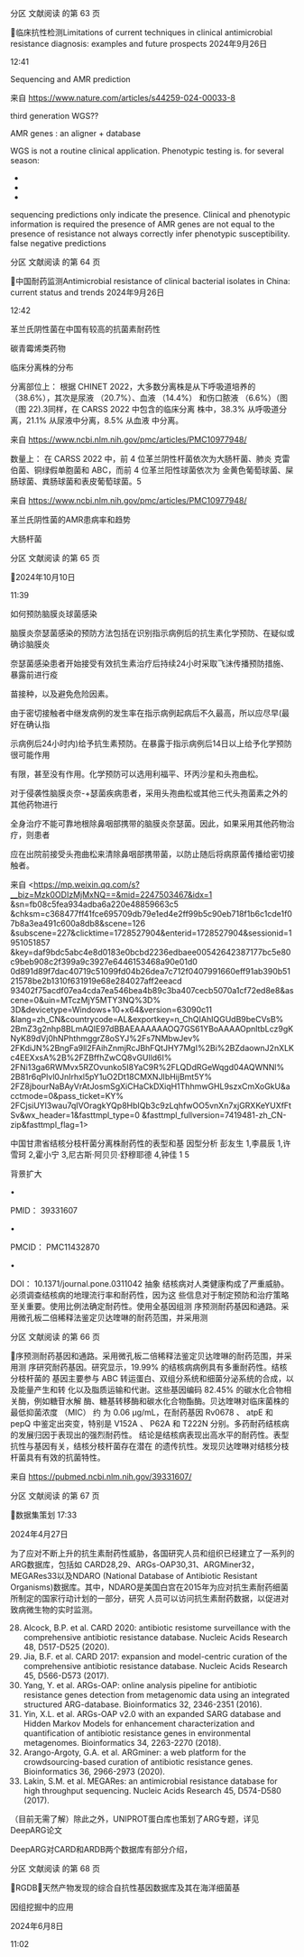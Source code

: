 分区 文献阅读 的第 63 页

临床抗性检测Limitations of current techniques in clinical
antimicrobial resistance diagnosis: examples and future
prospects
2024年9月26日

12:41

Sequencing and AMR prediction

来自 <https://www.nature.com/articles/s44259-024-00033-8>

third generation WGS??

AMR genes : an aligner + database

WGS is not a routine clinical application. Phenotypic testing is.
for several season:

-

-
-

sequencing predictions only indicate the presence. Clinical and phenotypic
information is required
the presence of AMR genes are not equal to the presence of resistance
not always correctly infer phenotypic susceptibility. false negative predictions

分区 文献阅读 的第 64 页

中国耐药监测Antimicrobial resistance of clinical bacterial
isolates in China: current status and trends
2024年9月26日

12:42

革兰氏阴性菌在中国有较高的抗菌素耐药性

碳青霉烯类药物

临床分离株的分布

分离部位上：
根据 CHINET 2022，大多数分离株是从下呼吸道培养的
（38.6%），其次是尿液 （20.7%）、血液 （14.4%） 和伤口脓液
（6.6%）（图（图 22).3同样，在 CARSS 2022 中包含的临床分离
株中，38.3% 从呼吸道分离，21.1% 从尿液中分离，8.5% 从血液
中分离。

来自 <https://www.ncbi.nlm.nih.gov/pmc/articles/PMC10977948/>

数量上：
在 CARSS 2022 中，前 4 位革兰阴性杆菌依次为大肠杆菌、肺炎
克雷伯菌、铜绿假单胞菌和 ABC，而前 4 位革兰阳性球菌依次为
金黄色葡萄球菌、屎肠球菌、粪肠球菌和表皮葡萄球菌。5

来自 <https://www.ncbi.nlm.nih.gov/pmc/articles/PMC10977948/>

革兰氏阴性菌的AMR患病率和趋势

大肠杆菌

分区 文献阅读 的第 65 页

2024年10月10日

11:39

如何预防脑膜炎球菌感染

脑膜炎奈瑟菌感染的预防方法包括在识别指示病例后的抗生素化学预防、在疑似或确诊脑膜炎

奈瑟菌感染患者开始接受有效抗生素治疗后持续24小时采取飞沫传播预防措施、暴露前进行疫

苗接种，以及避免危险因素。

由于密切接触者中继发病例的发生率在指示病例起病后不久最高，所以应尽早(最好在确认指

示病例后24小时内)给予抗生素预防。在暴露于指示病例后14日以上给予化学预防很可能作用

有限，甚至没有作用。化学预防可以选用利福平、环丙沙星和头孢曲松。

对于侵袭性脑膜炎奈-+瑟菌疾病患者，采用头孢曲松或其他三代头孢菌素之外的其他药物进行

全身治疗不能可靠地根除鼻咽部携带的脑膜炎奈瑟菌。因此，如果采用其他药物治疗，则患者

应在出院前接受头孢曲松来清除鼻咽部携带菌，以防止随后将病原菌传播给密切接触者。

来自 <https://mp.weixin.qq.com/s?__biz=Mzk0ODIzMjMxNQ==&mid=2247503467&idx=1
&sn=fb08c5fea934adba6a220e48859663c5
&chksm=c368477ff41fce695709db79e1ed4e2ff99b5c90eb718f1b6c1cde1f07b8a3ea491c600a8db8&scene=126
&subscene=227&clicktime=1728527904&enterid=1728527904&sessionid=1951051857
&key=daf9bdc5abc4e8d0183e0bcbd2236edbaee00542642387177bc5e80c9beb908c2f399a9c3927e6446153468a90e01d0
0d891d89f7dac40719c51099fd04b26dea7c712f0407991660eff91ab390b5121578be2b1310f631919e68e284027aff2eeacd
93402f75acdf07ea4cda7ea546bea4b89c3ba407cecb5070a1cf72ed8e8&ascene=0&uin=MTczMjY5MTY3NQ%3D%
3D&devicetype=Windows+10+x64&version=63090c11
&lang=zh_CN&countrycode=AL&exportkey=n_ChQIAhIQGUdB9beCVsB%
2BmZ3g2nhp8BLmAQIE97dBBAEAAAAAAOQ7GS61YBoAAAAOpnltbLcz9gKNyK89dVj0hNPhthmggrZ8oSYJ%2Fs7NMbwJev%
2FKdiJN%2BngFa9ll2FAihZnmjRcJBhFQtJHY7MgI%2Bi%2BZdaownJ2nXLKc4EEXxsA%2B%2FZBffhZwCQ8vGUlld6I%
2FNi13ga6RWMvx5RZOvunko5I8YaC9R%2FLQDdRGeWqgd04AQWNNl%
2B81r6qPlvl0JnIrhxl5pY1uO2Dt18CMXNJIbHijBmt5Y%
2FZ8jbourNaBAyVrAtJosmSgXiCHaCkDXiqH1ThhmwGHL9szxCmXoGkU&acctmode=0&pass_ticket=KY%
2FCjsiUYl3wau7qIVOragkYQp8HbIQb3c9zLqhfwOO5vnXn7xjGRXKeYUXfFtSv&wx_header=1&fasttmpl_type=0
&fasttmpl_fullversion=7419481-zh_CN-zip&fasttmpl_flag=1>

中国甘肃省结核分枝杆菌分离株耐药性的表型和基
因型分析
彭友生 1,李晨辰 1,许雪珂 2,霍小宁 3,尼古斯·阿贝贝·舒穆耶德 4,钟佳 1 5

背景扩大

•

PMID： 39331607

•

PMCID： PMC11432870

•

DOI： 10.1371/journal.pone.0311042
抽象
结核病对人类健康构成了严重威胁。必须调查结核病的地理流行率和耐药性，因为这
些信息对于制定预防和治疗策略至关重要。使用比例法确定耐药性。使用全基因组测
序预测耐药基因和通路。采用微孔板二倍稀释法鉴定贝达喹啉的耐药范围，并采用测

分区 文献阅读 的第 66 页

序预测耐药基因和通路。采用微孔板二倍稀释法鉴定贝达喹啉的耐药范围，并采用测
序研究耐药基因。研究显示，19.99% 的结核病病例具有多重耐药性。结核分枝杆菌的
基因主要参与 ABC 转运蛋白、双组分系统和细菌分泌系统的合成，以及能量产生和转
化以及脂质运输和代谢。这些基因编码 82.45% 的碳水化合物相关酶，例如糖苷水解
酶、糖基转移酶和碳水化合物酯酶。贝达喹啉对临床菌株的最低抑菌浓度 （MIC） 约
为 0.06 μg/mL，在耐药基因 Rv0678 、 atpE 和 pepQ 中鉴定出突变，特别是
V152A 、 P62A 和 T222N 分别。多药耐药结核病的发展归因于表现出的强烈耐药性。
结论是结核病表现出高水平的耐药性。表型抗性与基因有关，结核分枝杆菌存在潜在
的遗传抗性。发现贝达喹啉对结核分枝杆菌具有有效的抗菌特性。

来自 <https://pubmed.ncbi.nlm.nih.gov/39331607/>

分区 文献阅读 的第 67 页

数据集策划
17:33

2024年4月27日

为了应对不断上升的抗生素耐药性威胁，各国研究人员和组织已经建立了一系列的ARG数据库，包括如
CARD28,29、ARGs-OAP30,31、ARGMiner32，MEGARes33以及NDARO (National Database of Antibiotic Resistant
Organisms)数据库。其中，NDARO是美国白宫在2015年为应对抗生素耐药细菌所制定的国家行动计划的一部分，研究
人员可以访问抗生素耐药数据，以促进对致病微生物的实时监测。

28.    Alcock, B.P. et al. CARD 2020: antibiotic resistome surveillance with the comprehensive antibiotic resistance
database. Nucleic Acids Research 48, D517-D525 (2020).
29.    Jia, B.F. et al. CARD 2017: expansion and model-centric curation of the comprehensive antibiotic resistance
database. Nucleic Acids Research 45, D566-D573 (2017).
30.    Yang, Y. et al. ARGs-OAP: online analysis pipeline for antibiotic resistance genes detection from metagenomic
data using an integrated structured ARG-database. Bioinformatics 32, 2346-2351 (2016).
31.    Yin, X.L. et al. ARGs-OAP v2.0 with an expanded SARG database and Hidden Markov Models for enhancement
characterization and quantification of antibiotic resistance genes in environmental metagenomes. Bioinformatics 34,
2263-2270 (2018).
32.    Arango-Argoty, G.A. et al. ARGminer: a web platform for the crowdsourcing-based curation of antibiotic
resistance genes. Bioinformatics 36, 2966-2973 (2020).
33.    Lakin, S.M. et al. MEGARes: an antimicrobial resistance database for high throughput sequencing. Nucleic Acids
Research 45, D574-D580 (2017).

（目前无需了解）除此之外，UNIPROT蛋白库也策划了ARG专题，详见DeepARG论文

DeepARG对CARD和ARDB两个数据库有部分介绍，

分区 文献阅读 的第 68 页

RGDB：天然产物发现的综合自抗性基因数据库及其在海洋细菌基

因组挖掘中的应用

2024年6月8日

11:02